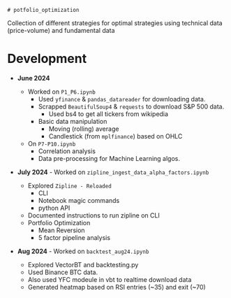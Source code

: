     # potfolio_optimization
Collection of different strategies for optimal strategies using technical data (price-volume) and fundamental data

# Development
* **June 2024**
    * Worked on `P1_P6.ipynb`
        * Used `yfinance` & `pandas_datareader` for downloading data.
        * Scrapped `BeautifulSoup4` & `requests` to download S&P 500 data.
            * Used bs4 to get all tickers from wikipedia
        * Basic data manipulation
            * Moving (rolling) average
            * Candlestick (from `mplfinance`) based on OHLC
    * On `P7-P10.ipynb`
        * Correlation analysis
        * Data pre-processing for Machine Learning algos. 

* **July 2024** - Worked on `zipline_ingest_data_alpha_factors.ipynb`
    *  Explored `Zipline - Reloaded`
        * CLI
        * Notebook magic commands
        * python API
    * Documented instructions to run zipline on CLI
    * Portfolio Optimization
        * Mean Reversion
        * 5 factor pipeline analysis

* **Aug 2024** - Worked on `backtest_aug24.ipynb`
    * Explored VectorBT and backtesting.py
    * Used Binance BTC data.
    * Also used YFC modeule in vbt to realtime download data
    * Generated heatmap based on RSI entries (~35) and exit (~70)
